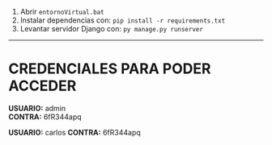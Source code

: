 
1. Abrir `entornoVirtual.bat`
2. Instalar dependencias con: `pip install -r requirements.txt`
3. Levantar servidor Django con: `py manage.py runserver`


---

# CREDENCIALES PARA PODER ACCEDER

**USUARIO:** admin  
**CONTRA:** 6fR344apq

**USUARIO:** carlos 
**CONTRA:**  6fR344apq

